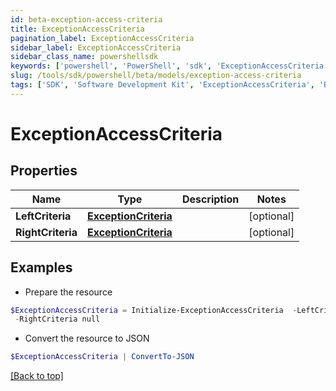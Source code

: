 ```yaml
---
id: beta-exception-access-criteria
title: ExceptionAccessCriteria
pagination_label: ExceptionAccessCriteria
sidebar_label: ExceptionAccessCriteria
sidebar_class_name: powershellsdk
keywords: ['powershell', 'PowerShell', 'sdk', 'ExceptionAccessCriteria', 'BetaExceptionAccessCriteria'] 
slug: /tools/sdk/powershell/beta/models/exception-access-criteria
tags: ['SDK', 'Software Development Kit', 'ExceptionAccessCriteria', 'BetaExceptionAccessCriteria']
---
```



# ExceptionAccessCriteria

## Properties

Name | Type | Description | Notes
------------ | ------------- | ------------- | -------------
**LeftCriteria** | [**ExceptionCriteria**](exception-criteria) |  | [optional] 
**RightCriteria** | [**ExceptionCriteria**](exception-criteria) |  | [optional] 

## Examples

- Prepare the resource
```powershell
$ExceptionAccessCriteria = Initialize-ExceptionAccessCriteria  -LeftCriteria null `
 -RightCriteria null
```

- Convert the resource to JSON
```powershell
$ExceptionAccessCriteria | ConvertTo-JSON
```


[[Back to top]](#) 

